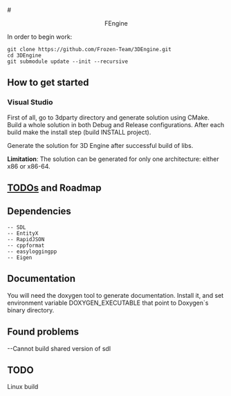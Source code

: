 #<div style="text-align:center">FEngine</div>

In order to begin work: 
 
    git clone https://github.com/Frozen-Team/3DEngine.git
    cd 3DEngine
    git submodule update --init --recursive

## How to get started
### Visual Studio 
First of all, go to 3dparty directory and generate solution using CMake. Build a whole solution in both Debug and Release configurations. After each build make the install step (build INSTALL project).

Generate the solution for 3D Engine after successful build of libs.

**Limitation**:
The solution can be generated for only one architecture: either x86 or x86-64.

## [TODOs](https://github.com/Frozen-Team/3DEngine/blob/master/TODO.md) and Roadmap


## Dependencies
	-- SDL
	-- EntityX
	-- RapidJSON
	-- cppformat
	-- easyloggingpp
	-- Eigen

## Documentation
You will need the doxygen tool to generate documentation. Install it, and set environment variable DOXYGEN_EXECUTABLE that point to Doxygen`s binary directory.

## Found problems
--Cannot build shared version of sdl

## TODO
Linux build